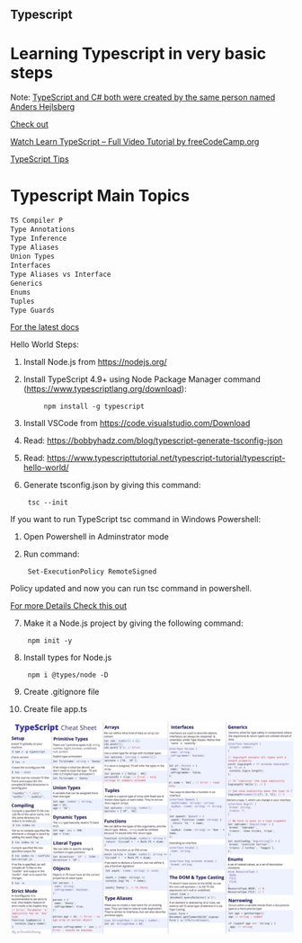 ## Typescript

# Learning Typescript in very basic steps

Note: 
[TypeScript and C# both were created by the same person named Anders Hejlsberg](https://dev.to/destrodevshow/typescript-and-c-both-created-by-the-same-person-named-anders-hejlsberg-42g4)

[Check out ](https://www.typescriptlang.org/docs/handbook/intro.html)

[Watch Learn TypeScript – Full Video Tutorial by freeCodeCamp.org](https://www.youtube.com/watch?v=30LWjhZzg50) 

[TypeScript Tips](https://www.totaltypescript.com/tips)
 
# Typescript Main Topics
    TS Compiler P
    Type Annotations
    Type Inference
    Type Aliases
    Union Types
    Interfaces
    Type Aliases vs Interface
    Generics
    Enums
    Tuples
    Type Guards

[For the latest docs](https://www.typescriptlang.org/docs/)


Hello World Steps:

1. Install Node.js from https://nodejs.org/

2. Install TypeScript 4.9+ using Node Package Manager command (https://www.typescriptlang.org/download):  

			npm install -g typescript

3. Install VSCode from https://code.visualstudio.com/Download

4. Read: https://bobbyhadz.com/blog/typescript-generate-tsconfig-json

5. Read: https://www.typescripttutorial.net/typescript-tutorial/typescript-hello-world/

6. Generate tsconfig.json by giving this command:

		tsc --init

If you want to run TypeScript tsc command in Windows Powershell:

1. Open Powershell in Adminstrator mode
2. Run command: 

		Set-ExecutionPolicy RemoteSigned

Policy updated and now you can run tsc command in powershell.

[For more Details Check this out](https://islenmisveri.wordpress.com/2021/01/31/working-with-scripts-in-powershell-typescript-compiler-tsc-problem-fix/)


7. Make it a Node.js project by giving the following command:

		npm init -y

8. Install types for Node.js

		npm i @types/node -D

9. Create .gitignore file


10. Create file app.ts

![TypeScript Cheetsheet](typescript.jpeg)

